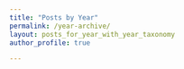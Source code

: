 ```yaml
---
title: "Posts by Year"
permalink: /year-archive/
layout: posts_for_year_with_year_taxonomy
author_profile: true

---
```

